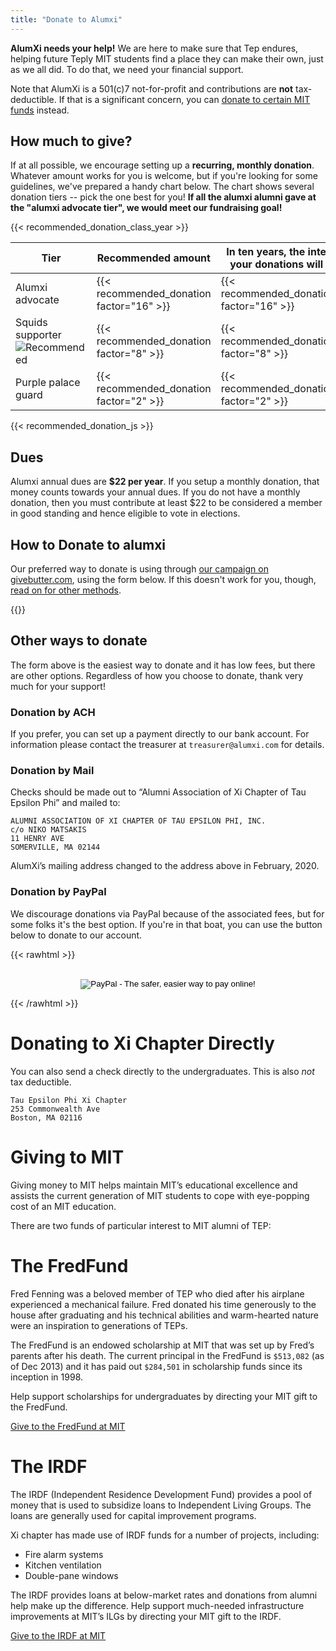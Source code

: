 ```yaml
---
title: "Donate to Alumxi"
---
```


**AlumXi needs your help!** We are here to make sure that Tep endures,
helping future Teply MIT students find a place they can make their own,
just as we all did. To do that, we need your financial support.

Note that AlumXi is a 501(c)7 not-for-profit and contributions are
**not** tax-deductible. If that is a significant concern, you can [donate to certain MIT funds](#giving-to-mit) instead.

## How much to give?

If at all possible, we encourage setting up a **recurring, monthly donation**.
Whatever amount works for you is welcome,
but if you're looking for some guidelines,
we've prepared a handy chart below.
The chart shows several donation tiers -- pick the one best for you!
**If all the alumxi alumni gave at the "alumxi advocate tier", we would meet our fundraising goal!**

{{< recommended_donation_class_year >}}

| Tier                                                                               | Recommended amount                       | In ten years, the interest on your donations will fund... |
| ---------------------------------------------------------------------------------- | ---------------------------------------- | --------------------------------------------------------- |
| Alumxi advocate                                                                    | {{< recommended_donation factor="16" >}} | {{< recommended_donation_equiv factor="16" >}}            |
| Squids supporter ![Recommended](https://img.shields.io/badge/-Recommended!-purple) | {{< recommended_donation factor="8" >}}  | {{< recommended_donation_equiv factor="8" >}}             |
| Purple palace guard                                                                | {{< recommended_donation factor="2" >}}  | {{< recommended_donation_equiv factor="2" >}}             |

{{< recommended_donation_js >}}

## Dues

Alumxi annual dues are **\$22 per year**.
If you setup a monthly donation, that money counts towards your annual dues.
If you do not have a monthly donation, then you must contribute at least \$22 to be considered a member in good standing
and hence eligible to vote in elections.

## How to Donate to alumxi

Our preferred way to donate is using through [our campaign on givebutter.com][campaign], using the form below.
If this doesn't work for you, though, [read on for other methods](#other-ways-to-donate).

[campaign]: https://givebutter.com/xi-endowment

{{<donate-form>}}

## Other ways to donate

The form above is the easiest way to donate and it has low fees, but there are other options. Regardless of how you choose to donate, thank very much for your support!

### Donation by ACH

If you prefer, you can set up a payment directly to our bank account. For information please contact the treasurer at `treasurer@alumxi.com` for details.

### Donation by Mail

Checks should be made out to “Alumni Association of Xi Chapter of Tau Epsilon Phi” and mailed to:

```
ALUMNI ASSOCIATION OF XI CHAPTER OF TAU EPSILON PHI, INC.
c/o NIKO MATSAKIS
11 HENRY AVE
SOMERVILLE, MA 02144
```

AlumXi’s mailing address changed to the address above in February, 2020.

### Donation by PayPal

We discourage donations via PayPal because of the associated fees, but for some folks it's the best option. If you're in that boat, you can use the button below to donate to our account.

{{< rawhtml >}}

<div style="text-align:center">
<form action="https://www.paypal.com/cgi-bin/webscr" method="post"><input name="cmd" type="hidden" value="_s-xclick" class="center">
  <input name="hosted_button_id" type="hidden" value="F95DZ2BTSKYKQ"><br>
  <input alt="PayPal - The safer, easier way to pay online!" name="submit" src="https://www.paypal.com/en_US/i/btn/btn_donateCC_LG.gif" type="image"><br>
  <img style="display: none !important;" src="https://www.paypal.com/en_US/i/scr/pixel.gif" alt="" width="1" hidden="" height="1" border="0">
</form>
</div>
{{< /rawhtml >}}

# Donating to Xi Chapter Directly

You can also send a check directly to the undergraduates. This is also _not_ tax deductible.

```
Tau Epsilon Phi Xi Chapter
253 Commonwealth Ave
Boston, MA 02116
```

# Giving to MIT

Giving money to MIT helps maintain MIT’s educational excellence and assists the current generation of MIT students to cope with eye-popping cost of an MIT education.

There are two funds of particular interest to MIT alumni of TEP:

# The FredFund

Fred Fenning was a beloved member of TEP who died after his airplane experienced a mechanical failure. Fred donated his time generously to the house after graduating and his technical abilities and warm-hearted nature were an inspiration to generations of TEPs.

The FredFund is an endowed scholarship at MIT that was set up by Fred’s parents after his death. The current principal in the FredFund is `$513,082` (as of Dec 2013) and it has paid out `$284,501` in scholarship funds since its inception in 1998.

Help support scholarships for undergraduates by directing your MIT gift to the FredFund.

[Give to the FredFund at MIT](https://giving.mit.edu/givenow/DesSearch.dyn?searchstring=Fenning)

# The IRDF

The IRDF (Independent Residence Development Fund) provides a pool of money that is used to subsidize loans to Independent Living Groups. The loans are generally used for capital improvement programs.

Xi chapter has made use of IRDF funds for a number of projects, including:

- Fire alarm systems
- Kitchen ventilation
- Double-pane windows

The IRDF provides loans at below-market rates and donations from alumni help make up the difference. Help support much-needed infrastructure improvements at MIT’s ILGs by directing your MIT gift to the IRDF.

[Give to the IRDF at MIT](https://giving.mit.edu/givenow/DesSearch.dyn?searchstring=IRDF)
